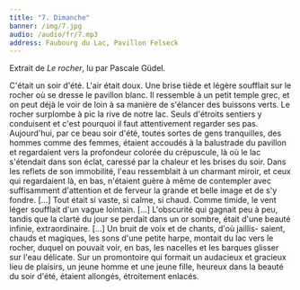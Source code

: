```yaml
---
title: "7. Dimanche"
banner: /img/7.jpg
audio: /audio/fr/7.mp3
address: Faubourg du Lac, Pavillon Felseck
---
```


Extrait de *Le rocher*, lu par Pascale Güdel.

C'était un soir d'été. L'air était doux. Une brise tiède et
légère soufflait sur le rocher où se dresse le pavillon blanc. Il
ressemble à un petit temple grec, et on peut déjà le voir de
loin à sa manière de s'élancer des buissons verts. Le rocher
surplombe à pic la rive de notre lac. Seuls d'étroits sentiers y
conduisent et c'est pourquoi il faut attentivement regarder ses
pas. Aujourd'hui, par ce beau soir d'été, toutes sortes de gens
tranquilles, des hommes comme des femmes, étaient accoudés
à la balustrade du pavillon et regardaient vers la profondeur
colorée du crépuscule, là où le lac s'étendait dans son éclat,
caressé par la chaleur et les brises du soir. Dans les reflets de
son immobilité, l'eau ressemblait à un charmant miroir, et ceux
qui regardaient là, en bas, n'étaient guère à même de contempler
 avec suffisamment d'attention et de ferveur la grande et
belle image et de s'y fondre. [...] Tout était si vaste, si calme, si
chaud. Comme timide, le vent léger soufflait d'un vague lointain.
[...] L'obscurité qui gagnait peu à peu, tandis que la clarté du
jour se perdait dans un or sombre, était d'une beauté infinie,
extraordinaire. [...] Un bruit de voix et de chants, d'où jaillis-
saient, chauds et magiques, les sons d'une petite harpe, montait
du lac vers le rocher, duquel on pouvait voir, en bas, les nacelles
et les barques glisser sur l'eau délicate. Sur un promontoire
qui formait un audacieux et gracieux lieu de plaisirs, un jeune
homme et une jeune fille, heureux dans la beauté du soir d'été,
étaient allongés, étroitement enlacés.